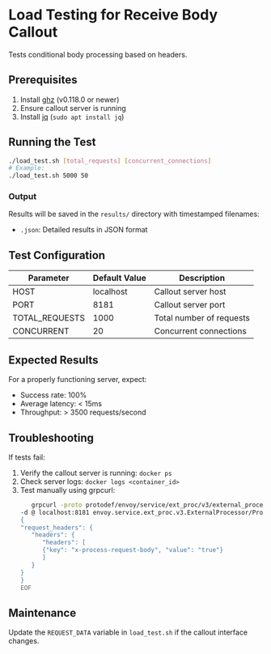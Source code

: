 # Load Testing for Receive Body Callout

Tests conditional body processing based on headers.

## Prerequisites
1. Install [ghz](https://ghz.sh) (v0.118.0 or newer)
2. Ensure callout server is running
3. Install [jq](https://stedolan.github.io/jq/) (`sudo apt install jq`)

## Running the Test
```bash
./load_test.sh [total_requests] [concurrent_connections]
# Example:
./load_test.sh 5000 50
```

### Output
Results will be saved in the `results/` directory with timestamped filenames:
- `.json`: Detailed results in JSON format

## Test Configuration

| Parameter          | Default Value | Description |
|--------------------|---------------|-------------|
| HOST               | localhost     | Callout server host |
| PORT               | 8181          | Callout server port |
| TOTAL_REQUESTS     | 1000          | Total number of requests |
| CONCURRENT         | 20            | Concurrent connections |

## Expected Results
For a properly functioning server, expect:
- Success rate: 100%
- Average latency: < 15ms
- Throughput: > 3500 requests/second

## Troubleshooting
If tests fail:
1. Verify the callout server is running: `docker ps`
2. Check server logs: `docker logs <container_id>`
3. Test manually using grpcurl:
   ```bash
      grpcurl -proto protodef/envoy/service/ext_proc/v3/external_processor.proto \
   -d @ localhost:8181 envoy.service.ext_proc.v3.ExternalProcessor/Process <<EOF
   {
   "request_headers": {
      "headers": {
         "headers": [
         {"key": "x-process-request-body", "value": "true"}
         ]
      }
   }
   }
   EOF
   ```

## Maintenance
Update the `REQUEST_DATA` variable in `load_test.sh` if the callout interface changes.
